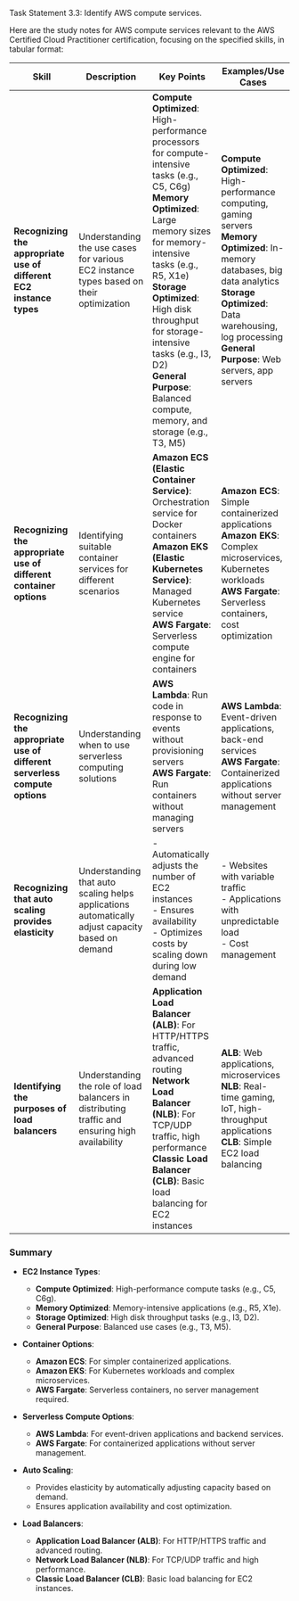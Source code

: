 Task Statement 3.3: Identify AWS compute services.

Here are the study notes for AWS compute services relevant to the AWS Certified Cloud Practitioner certification, focusing on the specified skills, in tabular format:

| **Skill**                                       | **Description**                                                                                                                      | **Key Points**                                                                                     | **Examples/Use Cases**                                      |
|-------------------------------------------------|--------------------------------------------------------------------------------------------------------------------------------------|----------------------------------------------------------------------------------------------------|-------------------------------------------------------------|
| **Recognizing the appropriate use of different EC2 instance types** | Understanding the use cases for various EC2 instance types based on their optimization                                                | **Compute Optimized**: High-performance processors for compute-intensive tasks (e.g., C5, C6g)<br>**Memory Optimized**: Large memory sizes for memory-intensive tasks (e.g., R5, X1e)<br>**Storage Optimized**: High disk throughput for storage-intensive tasks (e.g., I3, D2)<br>**General Purpose**: Balanced compute, memory, and storage (e.g., T3, M5) | **Compute Optimized**: High-performance computing, gaming servers<br>**Memory Optimized**: In-memory databases, big data analytics<br>**Storage Optimized**: Data warehousing, log processing<br>**General Purpose**: Web servers, app servers |
| **Recognizing the appropriate use of different container options**  | Identifying suitable container services for different scenarios                                                                       | **Amazon ECS (Elastic Container Service)**: Orchestration service for Docker containers<br>**Amazon EKS (Elastic Kubernetes Service)**: Managed Kubernetes service<br>**AWS Fargate**: Serverless compute engine for containers | **Amazon ECS**: Simple containerized applications<br>**Amazon EKS**: Complex microservices, Kubernetes workloads<br>**AWS Fargate**: Serverless containers, cost optimization |
| **Recognizing the appropriate use of different serverless compute options** | Understanding when to use serverless computing solutions                                                                              | **AWS Lambda**: Run code in response to events without provisioning servers<br>**AWS Fargate**: Run containers without managing servers | **AWS Lambda**: Event-driven applications, back-end services<br>**AWS Fargate**: Containerized applications without server management |
| **Recognizing that auto scaling provides elasticity**                | Understanding that auto scaling helps applications automatically adjust capacity based on demand                                      | - Automatically adjusts the number of EC2 instances<br>- Ensures availability<br>- Optimizes costs by scaling down during low demand | - Websites with variable traffic<br>- Applications with unpredictable load<br>- Cost management |
| **Identifying the purposes of load balancers**                       | Understanding the role of load balancers in distributing traffic and ensuring high availability                                       | **Application Load Balancer (ALB)**: For HTTP/HTTPS traffic, advanced routing<br>**Network Load Balancer (NLB)**: For TCP/UDP traffic, high performance<br>**Classic Load Balancer (CLB)**: Basic load balancing for EC2 instances | **ALB**: Web applications, microservices<br>**NLB**: Real-time gaming, IoT, high-throughput applications<br>**CLB**: Simple EC2 load balancing |

### Summary

- **EC2 Instance Types**:
  - **Compute Optimized**: High-performance compute tasks (e.g., C5, C6g).
  - **Memory Optimized**: Memory-intensive applications (e.g., R5, X1e).
  - **Storage Optimized**: High disk throughput tasks (e.g., I3, D2).
  - **General Purpose**: Balanced use cases (e.g., T3, M5).

- **Container Options**:
  - **Amazon ECS**: For simpler containerized applications.
  - **Amazon EKS**: For Kubernetes workloads and complex microservices.
  - **AWS Fargate**: Serverless containers, no server management required.

- **Serverless Compute Options**:
  - **AWS Lambda**: For event-driven applications and backend services.
  - **AWS Fargate**: For containerized applications without server management.

- **Auto Scaling**:
  - Provides elasticity by automatically adjusting capacity based on demand.
  - Ensures application availability and cost optimization.

- **Load Balancers**:
  - **Application Load Balancer (ALB)**: For HTTP/HTTPS traffic and advanced routing.
  - **Network Load Balancer (NLB)**: For TCP/UDP traffic and high performance.
  - **Classic Load Balancer (CLB)**: Basic load balancing for EC2 instances.
